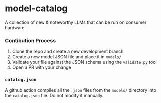 # model-catalog
A collection of new &amp; noteworthy LLMs that can be run on consumer hardware

### Contibution Process

1. Clone the repo and create a new development branch
2. Create a new model JSON file and place it in `models/`
3. Validate your file against the JSON schema using the `validate.py` tool
4. Open a PR with your change

### `catalog.json`

A github action compiles all the `.json` files from the `models/` directory into the `catalog.json` file.
Do not modify it manually.